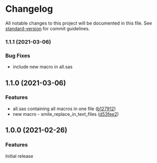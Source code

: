 # Changelog

All notable changes to this project will be documented in this file. See [standard-version](https://github.com/conventional-changelog/standard-version) for commit guidelines.

### 1.1.1 (2021-03-06)

### Bug Fixes

* include new macro in all.sas

## 1.1.0 (2021-03-06)

### Features

* all.sas containing all macros in one file ([b127912](https://github.com/KatjaGlassConsulting/SMILE-SmartSASMacros/commit/b127912960fe7ae8dcd1eb2dffbb9d2475cf6f58))
* new macro - smile_replace_in_text_files ([d53fee2](https://github.com/KatjaGlassConsulting/SMILE-SmartSASMacros/commit/d53fee2ced414d022881fe5b5a77aebc4700b93d))

## 1.0.0 (2021-02-26)

### Features

Initial release
